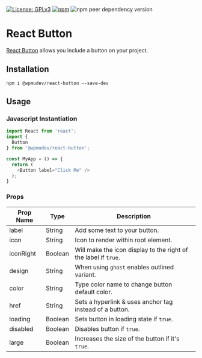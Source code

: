 [![License: GPLv3](https://img.shields.io/badge/License-GPL%20v3-blue.svg?color=green)](http://www.gnu.org/licenses/gpl-3.0)
[![npm](https://img.shields.io/npm/v/@wpmudev/react-button)](https://www.npmjs.com/package/@wpmudev/react-button)
![npm peer dependency version](https://img.shields.io/npm/dependency-version/@wpmudev/react-button/peer/react)

# React Button
[React Button](https://wpmudev.github.io/shared-ui-react/?path=/story/components-button--primary) allows you include a button on your project.

## Installation

```
npm i @wpmudev/react-button --save-dev
```

## Usage

### Javascript Instantiation

```js
import React from 'react';
import {
  Button
} from '@wpmudev/react-button';

const MyApp = () => {
  return (
    <Button label="Click Me" />
  );
}
```

### Props

Prop Name | Type | Description
--- | --- | ---
label | String | Add some text to your button.
icon | String | Icon to render within root element.
iconRight | Boolean | Will make the icon display to the right of the label if `true`.
design | String | When using `ghost` enables outlined variant.
color | String | Type color name to change button default color.
href | String | Sets a hyperlink & uses anchor tag instead of a button.
loading | Boolean | Sets button in loading state if `true`.
disabled | Boolean | Disables button if `true`.
large | Boolean | Increases the size of the button if it's `true`.